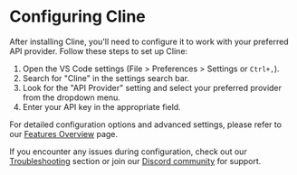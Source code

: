 # Configuring Cline

After installing Cline, you'll need to configure it to work with your preferred API provider. Follow these steps to set up Cline:

1. Open the VS Code settings (File > Preferences > Settings or `Ctrl+,`).
2. Search for "Cline" in the settings search bar.
3. Look for the "API Provider" setting and select your preferred provider from the dropdown menu.
4. Enter your API key in the appropriate field.

For detailed configuration options and advanced settings, please refer to our [Features Overview](Features-Overview) page.

If you encounter any issues during configuration, check out our [Troubleshooting](Troubleshooting) section or join our [Discord community](https://discord.gg/cline) for support.
